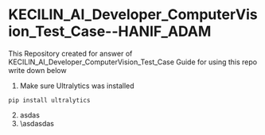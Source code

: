 # KECILIN_AI_Developer_ComputerVision_Test_Case--HANIF_ADAM
 
This Repository created for answer of KECILIN_AI_Developer_ComputerVision_Test_Case
Guide for using this repo write down below

1. Make sure Ultralytics was installed
```
pip install ultralytics
```

2. asdas
3. \asdasdas
